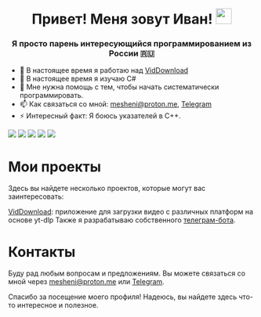 <h1 align="center">Привет! Меня зовут Иван! 
<img src="https://github.com/blackcater/blackcater/raw/main/images/Hi.gif" height="32"/></h1>
<h3 align="center">Я просто парень интересующийся программированием из России 🇷🇺</h3>

- 🔭 В настоящее время я работаю над [VidDownload](https://github.com/mesheni/VidDownload)
- 🌱 В настоящее время я изучаю C#
- 🤔 Мне нужна помощь с тем, чтобы начать систематически программировать.
- 📫 Как связаться со мной: mesheni@proton.me, [Telegram](https://t.me/meshenii)
- ⚡ Интересный факт: Я боюсь указателей в C++.

![](https://github-profile-summary-cards.vercel.app/api/cards/profile-details?username=mesheni&theme=monokai)
![](https://github-profile-summary-cards.vercel.app/api/cards/most-commit-language?username=mesheni&theme=monokai)
![](https://github-profile-summary-cards.vercel.app/api/cards/repos-per-language?username=mesheni&theme=monokai)
![](https://github-profile-summary-cards.vercel.app/api/cards/stats?username=mesheni&theme=monokai)
![](https://github-profile-summary-cards.vercel.app/api/cards/productive-time?username=mesheni&theme=monokai)


# Мои проекты
Здесь вы найдете несколько проектов, которые могут вас заинтересовать:

[VidDownload](https://github.com/mesheni/VidDownload): приложение для загрузки видео с различных платформ на основе yt-dlp
Также я разрабатываю собственного [телеграм-бота](https://t.me/mesh_weather_ai_bot).

# Контакты
Буду рад любым вопросам и предложениям. Вы можете связаться со мной через mesheni@proton.me или [Telegram](https://t.me/meshenii).

Спасибо за посещение моего профиля! Надеюсь, вы найдете здесь что-то интересное и полезное.
